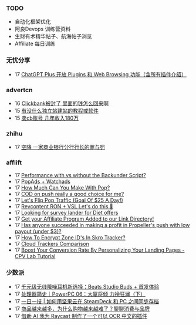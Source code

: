### TODO
-  自动化框架优化
-  阿良Devops 训练营资料
-  生财有术精华帖子、航海帖子浏览
-  Affiliate 每日训练

### 无忧分享
<!-- ruyo:START -->
-  17 [ChatGPT Plus 开放 Plugins 和 Web Browsing 功能（含所有插件介绍）](https://51.ruyo.net/18385.html)<!-- ruyo:END -->

### advertcn
<!-- advertcn:START -->
-  16 [Clickbank被封了  里面的钱怎么回来啊](https://www.advertcn.com/forum.php?mod=viewthread&tid=110388)
-  15 [有没什么独立站建站的教程或软件](https://www.advertcn.com/forum.php?mod=viewthread&tid=110381)
-  15 [卖cb账号 几年收入180万](https://www.advertcn.com/forum.php?mod=viewthread&tid=110375)<!-- advertcn:END -->

### zhihu
<!-- zhihu:START -->
-  17 [空降 一家商业银行分行行长的罪与罚](http://zhuanlan.zhihu.com/p/629656591?utm_campaign=rss&utm_medium=rss&utm_source=rss&utm_content=title)<!-- zhihu:END -->

### afflift
<!-- afflift:START -->
-  17 [Performance with vs without the Backunder Script?](https://afflift.com/f/threads/performance-with-vs-without-the-backunder-script.10843/)
-  17 [PopAds + Watchads](https://afflift.com/f/threads/popads-watchads.10957/)
-  17 [How Much Can You Make With Pop?](https://afflift.com/f/threads/how-much-can-you-make-with-pop.10960/)
-  17 [COD on push really a good choice for me?](https://afflift.com/f/threads/cod-on-push-really-a-good-choice-for-me.10741/)
-  17 [Let&#39;s Flip Pop Traffic &lpar;Goal Of $25 A Day!&rpar;](https://afflift.com/f/threads/lets-flip-pop-traffic-goal-of-25-a-day.10597/)
-  17 [Revcontent RON + VSL Let&#39;s do this 🚀](https://afflift.com/f/threads/revcontent-ron-vsl-lets-do-this-%F0%9F%9A%80.9662/)
-  17 [Looking for survey lander for Diet offers](https://afflift.com/f/threads/looking-for-survey-lander-for-diet-offers.10951/)
-  17 [Get your Affiliate Program Added to our Link Directory!](https://afflift.com/f/threads/get-your-affiliate-program-added-to-our-link-directory.4649/)
-  17 [Has anyone succeeded in making a profit in Propeller&#39;s push with low payout &lpar;under $3&rpar;?](https://afflift.com/f/threads/has-anyone-succeeded-in-making-a-profit-in-propellers-push-with-low-payout-under-3.10952/)
-  17 [How To Encrypt Zone ID&#39;s In Skro Tracker?](https://afflift.com/f/threads/how-to-encrypt-zone-ids-in-skro-tracker.10948/)
-  17 [Cloud Trackers Comparison](https://afflift.com/f/threads/cloud-trackers-comparison.10165/)
-  17 [Boost Your Conversion Rate By Personalizing Your Landing Pages - CPV Lab Tutorial](https://afflift.com/f/threads/boost-your-conversion-rate-by-personalizing-your-landing-pages-cpv-lab-tutorial.10947/)<!-- afflift:END -->

### 少数派
<!-- sspai:START -->
-  17 [千元级无线降噪耳机新选择：Beats Studio Buds + 首发体验](https://sspai.com/post/79845)
-  17 [处理器简史｜PowerPC 06：大厦将倾 力挽狂澜（下）](https://sspai.com/prime/story/sv-anecdotes-13)
-  17 [一日一技 | 如何用坚果云在 SteamDeck 和 PC 之间同步存档](https://sspai.com/post/79793)
-  17 [商品越来越多，为什么购物越来越难了？聊聊消费与品牌](https://sspai.com/post/79819)
-  17 [借助 AI 我为 Raycast 制作了一个可以 OCR 中文的插件](https://sspai.com/post/79788)<!-- sspai:END -->
